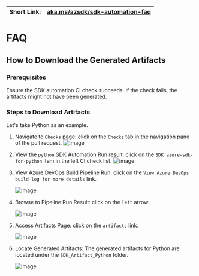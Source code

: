 | Short Link: | [aka.ms/azsdk/sdk-automation-faq](https://aka.ms/azsdk/sdk-automation-faq) |
|--|--|

# FAQ

## How to Download the Generated Artifacts

### Prerequisites
Ensure the SDK automation CI check succeeds. If the check fails, the artifacts might not have been generated.

### Steps to Download Artifacts
Let's take Python as an example. 

1. Navigate to `Checks` page: click on the `Checks` tab in the navigation pane of the pull request.
   ![image](https://github.com/user-attachments/assets/109f7d90-52f6-45ed-ac12-ce2ae3e49af8)

2. View the `python` SDK Automation Run result: click on the `SDK azure-sdk-for-python` item in the left CI check list.
   ![image](https://github.com/user-attachments/assets/d38a0b96-d584-46c1-96ed-eec747652962)

3. View Azure DevOps Build Pipeline Run: click on the `View Azure DevOps build log for more details` link.
   
   ![image](https://github.com/Azure/azure-rest-api-specs/assets/20296335/64ec1f22-37df-4597-8259-3dd581656faa)
   
4. Browse to Pipeline Run Result: click on the `left` arrow.
   
   ![image](https://github.com/Azure/azure-rest-api-specs/assets/20296335/726c2e8a-9a39-4af2-b745-0136d53bee6d)
   
5. Access Artifacts Page: click on the `artifacts` link.
 
   ![image](https://github.com/Azure/azure-rest-api-specs/assets/20296335/b2c4c307-a430-4dec-bb09-5ac7e659a418)
   
6. Locate Generated Artifacts:
   The generated artifacts for Python are located under the `SDK_Artifact_Python` folder.
   
   ![image](https://github.com/Azure/azure-rest-api-specs/assets/20296335/4cecb794-0ec9-4092-a0cc-b45214438e1e)
   
